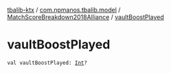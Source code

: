 [tbalib-ktx](../../index.md) / [com.npmanos.tbalib.model](../index.md) / [MatchScoreBreakdown2018Alliance](index.md) / [vaultBoostPlayed](./vault-boost-played.md)

# vaultBoostPlayed

`val vaultBoostPlayed: `[`Int`](https://kotlinlang.org/api/latest/jvm/stdlib/kotlin/-int/index.html)`?`